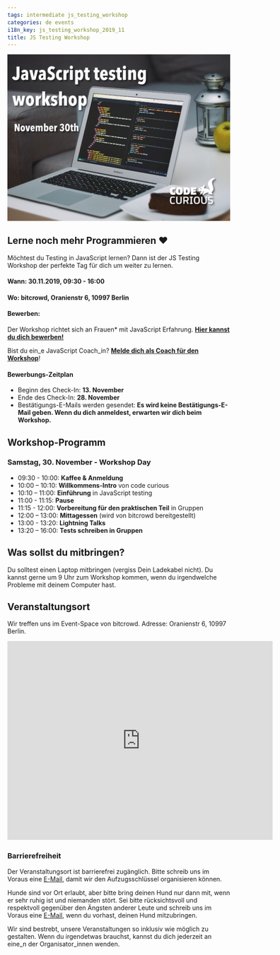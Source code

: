 ```yaml
---
tags: intermediate js_testing_workshop
categories: de events
i18n_key: js_testing_workshop_2019_11
title: JS Testing Workshop
---
```


![Foto von einem Laptop mit JavaScript Code auf dem Bildschirm neben einem Stück Kuchen](/assets/images/JStesting-Nov19.jpg)

## Lerne noch mehr Programmieren ♥️

Möchtest du Testing in JavaScript lernen? Dann ist der JS Testing Workshop der perfekte Tag für dich um weiter zu lernen.

#### Wann: **30.11.2019, 09:30 - 16:00**
#### Wo: **bitcrowd, Oranienstr 6, 10997 Berlin**

#### Bewerben:
Der Workshop richtet sich an Frauen* mit JavaScript Erfahrung. [**Hier kannst du dich bewerben!**](https://forms.gle/dwyLkQXRsnVHGxnx6)

Bist du ein_e JavaScript Coach_in? [**Melde dich als Coach für den Workshop**](https://forms.gle/grVdR7y7hhZ9GCmu8)!

#### Bewerbungs-Zeitplan
- Beginn des Check-In: **13. November**
- Ende des Check-In: **28. November**
- Bestätigungs-E-Mails werden gesendet: **Es wird keine Bestätigungs-E-Mail geben. Wenn du dich anmeldest, erwarten wir dich beim Workshop.**


## Workshop-Programm
### Samstag, 30. November - Workshop Day
- 09:30 - 10:00: **Kaffee & Anmeldung**
- 10:00 – 10:10: **Willkommens-Intro** von code curious
- 10:10 – 11:00: **Einführung** in JavaScript testing
- 11:00 - 11:15: **Pause**
- 11:15 - 12:00: **Vorbereitung für den praktischen Teil** in Gruppen
- 12:00 – 13:00: **Mittagessen** (wird von bitcrowd bereitgestellt)
- 13:00 - 13:20: **Lightning Talks**
- 13:20 – 16:00: **Tests schreiben in Gruppen**

## Was sollst du mitbringen?
Du solltest einen Laptop mitbringen (vergiss Dein Ladekabel nicht). Du kannst gerne um 9 Uhr zum Workshop kommen, wenn du irgendwelche Probleme mit deinem Computer hast.

## Veranstaltungsort

Wir treffen uns im Event-Space von bitcrowd. Adresse: Oranienstr 6, 10997 Berlin.

<iframe src="https://www.google.com/maps/embed?pb=!1m18!1m12!1m3!1d2428.8534753300955!2d13.422867315900039!3d52.4998918798104!2m3!1f0!2f0!3f0!3m2!1i1024!2i768!4f13.1!3m3!1m2!1s0x47a84fac97094a8f%3A0x84c7ec5f6fb1f73!2sbitcrowd%20GmbH!5e0!3m2!1sen!2sde!4v1573605432282!5m2!1sen!2sde" width="600" height="450" frameborder="0" style="border:0;" allowfullscreen=""></iframe>

### Barrierefreiheit

Der Veranstaltungsort ist barrierefrei zugänglich. Bitte schreib uns im Voraus eine [E-Mail](mailto:contact@codecurious.org), damit wir den Aufzugsschlüssel organisieren können.

Hunde sind vor Ort erlaubt, aber bitte bring deinen Hund nur dann mit, wenn er sehr ruhig ist und niemanden stört. Sei bitte rücksichtsvoll und respektvoll gegenüber den Ängsten anderer Leute und schreib uns im Voraus eine [E-Mail](mailto:contact@codecurious.org), wenn du vorhast, deinen Hund mitzubringen.

Wir sind bestrebt, unsere Veranstaltungen so inklusiv wie möglich zu gestalten. Wenn du irgendetwas brauchst, kannst du dich jederzeit an eine_n der Organisator_innen wenden.
